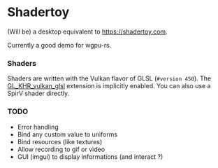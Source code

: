 # Shadertoy

(Will be) a desktop equivalent to https://shadertoy.com.

Currently a good demo for wgpu-rs.

### Shaders

Shaders are written with the Vulkan flavor of GLSL (`#version 450`).
The [GL_KHR_vulkan_glsl](https://github.com/KhronosGroup/GLSL/blob/master/extensions/khr/GL_KHR_vulkan_glsl.txt)
extension is implicitly enabled. You can also use a SpirV shader directly.

### TODO

- Error handling
- Bind any custom value to uniforms
- Bind resources (like textures)
- Allow recording to gif or video
- GUI (imgui) to display informations (and interact ?)
